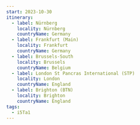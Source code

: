```yaml
---
start: 2023-10-30
itinerary:
  - label: Nürnberg
    locality: Nürnberg
    countryName: Germany
  - label: Frankfurt (Main)
    locality: Frankfurt
    countryName: Germany
  - label: Brussels-South
    locality: Brussels
    countryName: Belgium
  - label: London St Pancras International (STP)
    locality: London
    countryName: England
  - label: Brighton (BTN)
    locality: Brighton
    countryName: England
tags:
  - i5Ta1
---
```


